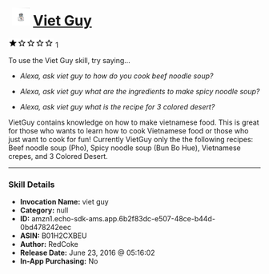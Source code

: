 # &nbsp;<img src="skill_icon" alt="Viet Guy icon" width="36"> [Viet Guy](http://alexa.amazon.com/#skills/amzn1.echo-sdk-ams.app.6b2f83dc-e507-48ce-b44d-0bd478242eec)
![1 stars](../../images/ic_star_black_18dp_1x.png)![1 stars](../../images/ic_star_border_black_18dp_1x.png)![1 stars](../../images/ic_star_border_black_18dp_1x.png)![1 stars](../../images/ic_star_border_black_18dp_1x.png)![1 stars](../../images/ic_star_border_black_18dp_1x.png) 1

To use the Viet Guy skill, try saying...

* *Alexa, ask viet guy to how do you cook beef noodle soup?*

* *Alexa, ask viet guy what are the ingredients to make spicy noodle soup?*

* *Alexa, ask viet guy what is the recipe for 3 colored desert?*

VietGuy contains knowledge on how to make vietnamese food. This is great for those who wants to learn how to cook Vietnamese food or those who just want to cook for fun! Currently VietGuy only the the following recipes: Beef noodle soup (Pho), Spicy noodle soup (Bun Bo Hue), Vietnamese crepes, and 3 Colored Desert.

***

### Skill Details

* **Invocation Name:** viet guy
* **Category:** null
* **ID:** amzn1.echo-sdk-ams.app.6b2f83dc-e507-48ce-b44d-0bd478242eec
* **ASIN:** B01H2CXBEU
* **Author:** RedCoke
* **Release Date:** June 23, 2016 @ 05:16:02
* **In-App Purchasing:** No
